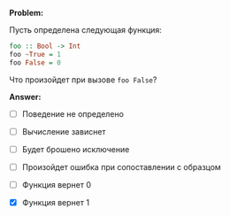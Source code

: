 **Problem:**

Пусть определена следующая функция:

```haskell
foo :: Bool -> Int
foo ~True = 1
foo False = 0
```

Что произойдет при вызове `foo False`?


**Answer:**


- [ ] Поведение не определено

- [ ] Вычисление зависнет

- [ ] Будет брошено исключение

- [ ] Произойдет ошибка при сопоставлении с образцом

- [ ] Функция вернет 0

- [x] Функция вернет 1
